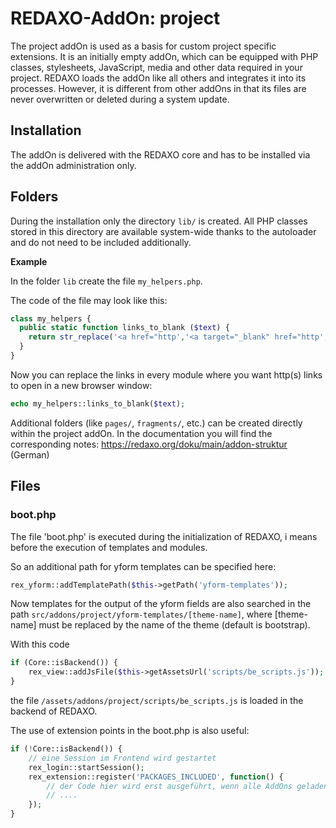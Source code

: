 REDAXO-AddOn: project
=====================

The project addOn is used as a basis for custom project specific extensions. It is an initially empty addOn, which can be equipped with PHP classes, stylesheets, JavaScript, media and other data required in your project. REDAXO loads the addOn like all others and integrates it into its processes. However, it is different from other addOns in that its files are never overwritten or deleted during a system update.

Installation
------------

The addOn is delivered with the REDAXO core and has to be installed via the addOn administration only.

Folders
-------------

During the installation only the directory `lib/` is created. All PHP classes stored in this directory are available system-wide thanks to the autoloader and do not need to be included additionally.

**Example**

In the folder `lib` create the file `my_helpers.php`.

The code of the file may look like this:

```php
class my_helpers {
  public static function links_to_blank ($text) {
    return str_replace('<a href="http','<a target="_blank" href="http',$text);
  }
}
```

Now you can replace the links in every module where you want http(s) links to open in a new browser window:

```php
echo my_helpers::links_to_blank($text);
```

Additional folders (like `pages/`, `fragments/`, etc.) can be created directly within the project addOn. In the documentation you will find the corresponding notes: https://redaxo.org/doku/main/addon-struktur (German)

Files
-------

### boot.php

The file 'boot.php' is executed during the initialization of REDAXO, i means before the execution of templates and modules.

So an additional path for yform templates can be specified here:

```php
rex_yform::addTemplatePath($this->getPath('yform-templates'));
```

Now templates for the output of the yform fields are also searched in the path `src/addons/project/yform-templates/[theme-name]`, where [theme-name] must be replaced by the name of the theme (default is bootstrap).

With this code

```php
if (Core::isBackend()) {
    rex_view::addJsFile($this->getAssetsUrl('scripts/be_scripts.js'));    
}
```

the file `/assets/addons/project/scripts/be_scripts.js` is loaded in the backend of REDAXO.

The use of extension points in the boot.php is also useful:

```php
if (!Core::isBackend()) {
    // eine Session im Frontend wird gestartet
    rex_login::startSession();    
    rex_extension::register('PACKAGES_INCLUDED', function() {
        // der Code hier wird erst ausgeführt, wenn alle AddOns geladen sind
        // ....
    });
}
```

